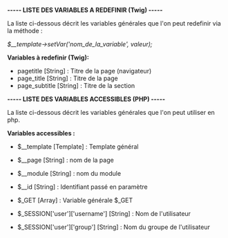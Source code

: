 **----- LISTE DES VARIABLES A REDEFINIR (Twig) -----**

La liste ci-dessous décrit les variables générales que l'on peut
redefinir via la méthode :

*$__template->setVar('nom_de_la_variable', valeur);*

**Variables à redefinir (Twig):**

* pagetitle [String] : Titre de la page (navigateur)
* page_title [String] : Titre de la page
* page_subtitle [String] : Titre de la section


**----- LISTE DES VARIABLES ACCESSIBLES (PHP) -----**

La liste ci-dessous décrit les variables générales que l'on peut
utiliser en php.

**Variables accessibles :**
* $__template [Template] : Template général
* $__page [String] : nom de la page
* $__module [String] : nom du module
* $__id [String] : Identifiant passé en paramètre
* $_GET [Array] : Variable générale $_GET

* $_SESSION['user']['username'] [String] : Nom de l'utilisateur
* $_SESSION['user']['group'] [String] : Nom du groupe de l'utilisateur


